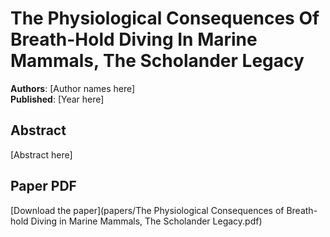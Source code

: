 # The Physiological Consequences Of Breath-Hold Diving In Marine Mammals, The Scholander Legacy

**Authors**: [Author names here]  
**Published**: [Year here]

## Abstract

[Abstract here]

## Paper PDF

[Download the paper](papers/The Physiological Consequences of Breath-hold Diving in Marine Mammals, The Scholander Legacy.pdf)
